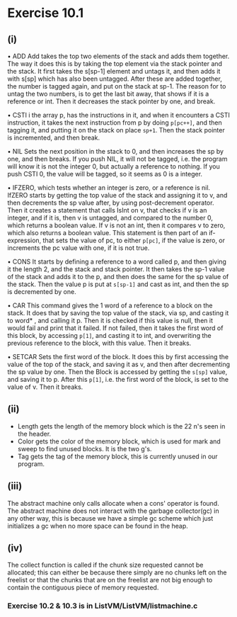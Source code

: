 # Exercise 10.1

## (i)

• ADD
Add takes the top two elements of the stack and adds them together. The way it does this is by taking the top element via the stack pointer and the stack. It first takes the s\[sp-1\] element and untags it, and then adds it with s\[sp\] which has also been untagged. After these are added together, the number is tagged again, and put on the stack at sp-1. The reason for to untag the two numbers, is to get the last bit away, that shows if it is a reference or int.
Then it decreases the stack pointer by one, and break.

• CSTI i
the array p, has the instructions in it, and when it encounters a CSTI instruction, it takes the next instruction from p by doing `p[pc++]`, and then tagging it, and putting it on the stack on place `sp+1`. Then the stack pointer is incremented, and then break.

• NIL
Sets the next position in the stack to 0, and then increases the sp by one, and then breaks.
If you push NIL, it will not be tagged, i.e. the program will know it is not the integer 0, but actually a reference to nothing. If you push CSTI 0, the value will be tagged, so it seems as 0 is a integer.

• IFZERO, which tests whether an integer is zero, or a reference is nil.
IfZERO starts by getting the top value of the stack and assigning it to v, and then decrements the sp value after, by using post-decrement operator.
Then it creates a statement that calls IsInt on v, that checks if v is an integer, and if it is, then v is untagged, and compared to the number 0, which returns a boolean value. If v is not an int, then it compares v to zero, which also returns a boolean value. This statement is then part of an if-expression, that sets the value of pc, to either `p[pc]`, if the value is zero, or increments the pc value with one, if it is not true.

• CONS
It starts by defining a reference to a word called p, and then giving it the length 2, and the stack and stack pointer. It then takes the sp-1 value of the stack and adds it to the p, and then does the same for the sp value of the stack. Then the value p is put at `s[sp-1]` and cast as int, and then the sp is decremented by one.

• CAR
This command gives the 1 word of a reference to a block on the stack. It does that by saving the top value of the stack, via sp, and casting it to word\* , and calling it p. Then it is checked if this value is null, then it would fail and print that it failed. If not failed, then it takes the first word of this block, by accessing `p[1]`, and casting it to int, and overwriting the previous reference to the block, with this value. Then it breaks.

• SETCAR
Sets the first word of the block. It does this by first accessing the value of the top of the stack, and saving it as v, and then after decrementing the sp value by one. Then the Block is accessed by getting the `s[sp]` value, and saving it to p.
After this `p[1]`, i.e. the first word of the block, is set to the value of v. Then it breaks.

## (ii)
  - Length gets the length of the memory block which is the 22 n's seen in the header.
  - Color gets the color of the memory block, which is used for mark and sweep to find unused blocks. It is the two g's.
  - Tag gets the tag of the memory block, this is currently unused in our program.

## (iii)
The abstract machine only calls allocate when a cons' operator is found. The abstract machine does not interact with the garbage collector(gc) in any other way, this is because we have a simple gc scheme which just initializes a gc when no more space can be found in the heap.

## (iv)
The collect function is called if the chunk size requested cannot be allocated; this can either be because there simply are no chunks left on the freelist or that the chunks that are on the freelist are not big enough to contain the contiguous piece of memory requested. 
### Exercise 10.2 & 10.3 is in ListVM/ListVM/listmachine.c
